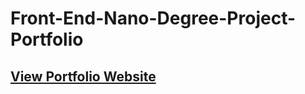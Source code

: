 # Front-End-Nano-Degree-Project-Portfolio
## [View Portfolio Website ](https://swamykankipati.github.io/Front-End-Nano-Degree-Project-Portfolio/Index.html)
